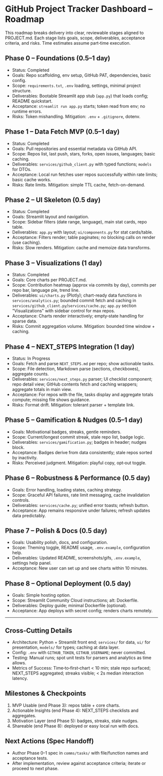# GitHub Project Tracker Dashboard – Roadmap

This roadmap breaks delivery into clear, reviewable stages aligned to PROJECT.md. Each stage lists goals, scope, deliverables, acceptance criteria, and risks. Time estimates assume part‑time execution.

## Phase 0 – Foundations (0.5–1 day)
- Status: Completed
- Goals: Repo scaffolding, env setup, GitHub PAT, dependencies, basic config.
- Scope: `requirements.txt`, `.env` loading, settings, minimal project structure.
- Deliverables: Bootable Streamlit app stub (`app.py`) that loads config; README quickstart.
- Acceptance: `streamlit run app.py` starts; token read from env; no runtime errors.
- Risks: Token mishandling. Mitigation: `.env` + `.gitignore`, dotenv.

## Phase 1 – Data Fetch MVP (0.5–1 day)
- Status: Completed
- Goals: Pull repositories and essential metadata via GitHub API.
- Scope: Repos list, last push, stars, forks, open issues, languages; basic caching.
- Deliverables: `services/github_client.py` with typed functions; `models` for DTOs.
- Acceptance: Local run fetches user repos successfully within rate limits; basic cache works.
- Risks: Rate limits. Mitigation: simple TTL cache, fetch-on-demand.

## Phase 2 – UI Skeleton (0.5 day)
- Status: Completed
- Goals: Streamlit layout and navigation.
- Scope: Sidebar filters (date range, language), main stat cards, repo table.
- Deliverables: `app.py` with layout; `ui/components.py` for stat cards/table.
- Acceptance: Filters render; table paginates; no blocking calls on render (use caching).
- Risks: Slow renders. Mitigation: cache and memoize data transforms.

## Phase 3 – Visualizations (1 day)
- Status: Completed
- Goals: Core charts per PROJECT.md.
- Scope: Contribution heatmap (approx via commits by day), commits per repo bar, language pie, trend line.
- Deliverables: `ui/charts.py` (Plotly); chart-ready data functions in `services/analytics.py`; bounded commit fetch and caching in `services/github_client.py`/`services/cache.py`; `app.py` section "Visualizations" with sidebar control for max repos.
- Acceptance: Charts render interactively; empty‑state handling for sparse data.
- Risks: Commit aggregation volume. Mitigation: bounded time window + caching.

## Phase 4 – NEXT_STEPS Integration (1 day)
- Status: In Progress
- Goals: Fetch and parse `NEXT_STEPS.md` per repo; show actionable tasks.
- Scope: File detection, Markdown parse (sections, checkboxes), aggregate counts.
- Deliverables: `services/next_steps.py` parser; UI checklist component; repo detail view; GitHub contents fetch and caching wrappers; aggregate totals in main view.
- Acceptance: For repos with the file, tasks display and aggregate totals compute; missing file shows guidance.
- Risks: Format drift. Mitigation: tolerant parser + template link.

## Phase 5 – Gamification & Nudges (0.5–1 day)
- Goals: Motivational badges, streaks, gentle reminders.
- Scope: Current/longest commit streak, stale repo list, badge logic.
- Deliverables: `services/gamification.py`; badges in header; nudges block.
- Acceptance: Badges derive from data consistently; stale repos sorted by inactivity.
- Risks: Perceived judgment. Mitigation: playful copy, opt‑out toggle.

## Phase 6 – Robustness & Performance (0.5 day)
- Goals: Error handling, loading states, caching strategy.
- Scope: Graceful API failures, rate limit messaging, cache invalidation controls.
- Deliverables: `services/cache.py`; unified error toasts; refresh button.
- Acceptance: App remains responsive under failures; refresh updates data predictably.

## Phase 7 – Polish & Docs (0.5 day)
- Goals: Usability polish, docs, and configuration.
- Scope: Theming toggle, README usage, `.env.example`, configuration help.
- Deliverables: Updated README, screenshots/gifs, `.env.example`, settings help panel.
- Acceptance: New user can set up and see charts within 10 minutes.

## Phase 8 – Optional Deployment (0.5 day)
- Goals: Simple hosting option.
- Scope: Streamlit Community Cloud instructions; alt: Dockerfile.
- Deliverables: Deploy guide; minimal Dockerfile (optional).
- Acceptance: App deploys with secret config; renders charts remotely.

---

## Cross‑Cutting Details
- Architecture: Python + Streamlit front end; `services/` for data, `ui/` for presentation, `models/` for types; caching at data layer.
- Config: `.env` with `GITHUB_TOKEN`, `GITHUB_USERNAME`; never committed.
- Testing: Manual runs; spot unit tests for parsers and analytics as time allows.
- Metrics of Success: Time‑to‑first‑chart < 10 min; stale repo surfaced; NEXT_STEPS aggregated; streaks visible; < 2s median interaction latency.

## Milestones & Checkpoints
1) MVP Usable (end Phase 3): repos table + core charts.
2) Actionable Insights (end Phase 4): NEXT_STEPS checklists and aggregates.
3) Motivation Layer (end Phase 5): badges, streaks, stale nudges.
4) Shareable (end Phase 8): deployed or easy local run with docs.

## Next Actions (Spec Handoff)
- Author Phase 0–1 spec in `comms/tasks/` with file/function names and acceptance tests.
- After implementation, review against acceptance criteria; iterate or proceed to next phase.
